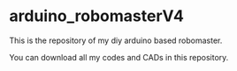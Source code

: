 # arduino_robomasterV4
This is the repository of my diy arduino based robomaster.

You can download all my codes and CADs in this repository.
